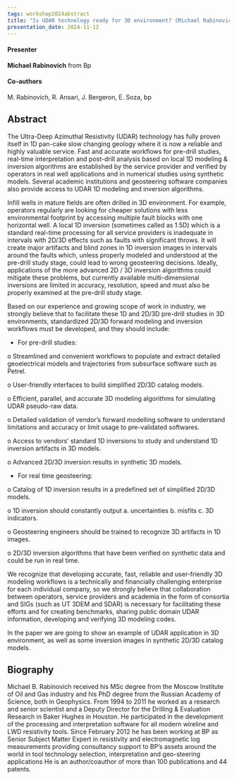 ```yaml
---
tags: workshop2024abstract
title: "Is UDAR technology ready for 3D environment? (Michael Rabinovich, Bp)"
presentation_date: 2024-11-12
---
```

#### Presenter
**Michael Rabinovich** from Bp
#### Co-authors
M. Rabinovich, R. Ansari, J. Bergeron, E. Soza, bp
## Abstract
The Ultra-Deep Azimuthal Resistivity (UDAR) technology has fully proven itself in 1D pan-cake slow changing geology where it is now a reliable and highly valuable service. Fast and accurate workflows for pre-drill studies, real-time interpretation and post-drill analysis based on local 1D modeling & inversion algorithms are established by the service provider and verified by operators in real well applications and in numerical studies using synthetic models. Several academic institutions and geosteering software companies also provide access to UDAR 1D modeling and inversion algorithms.  

Infill wells in mature fields are often drilled in 3D environment. For example, operators regularly are looking for cheaper solutions with less environmental footprint by accessing multiple fault blocks with one horizontal well. A local 1D inversion (sometimes called as 1.5D) which is a standard real-time processing for all service providers is inadequate in intervals with 2D/3D effects such as faults with significant throws. It will create major artifacts and blind zones in 1D inversion images in intervals around the faults which, unless properly modeled and understood at the pre-drill study stage, could lead to wrong geosteering decisions. Ideally, applications of the more advanced 2D / 3D inversion algorithms could mitigate these problems, but currently available multi-dimensional inversions are limited in accuracy, resolution, speed and must also be properly examined at the pre-drill study stage.  

Based on our experience and growing scope of work in industry, we strongly believe that to facilitate these 1D and 2D/3D pre-drill studies in 3D environments, standardized 2D/3D forward modeling and inversion workflows must be developed, and they should include:

-	For pre-drill studies: 

o	Streamlined and convenient workflows to populate and extract detailed geoelectrical models and trajectories from subsurface software such as Petrel.

o	User-friendly interfaces to build simplified 2D/3D catalog models. 

o	Efficient, parallel, and accurate 3D modeling algorithms for simulating UDAR pseudo-raw data.

o	Detailed validation of vendor’s forward modelling software to understand limitations and accuracy or limit usage to pre-validated softwares.

o	Access to vendors’ standard 1D inversions to study and understand 1D inversion artifacts in 3D models.

o	Advanced 2D/3D inversion results in synthetic 3D models.

-	For real time geosteering:

o	Catalog of 1D inversion results in a predefined set of simplified 2D/3D models.

o	1D inversion should constantly output a. uncertainties b. misfits c. 3D indicators.

o	Geosteering engineers should be trained to recognize 3D artifacts in 1D images.

o	2D/3D inversion algorithms that have been verified on synthetic data and could be run in real time.

We recognize that developing accurate, fast, reliable and user-friendly 3D modeling workflows is a technically and financially challenging enterprise for each individual company, so we strongly believe that collaboration between operators, service providers and academia in the form of consortia and SIGs (such as UT 3DEM and SDAR) is necessary for facilitating these efforts and for creating benchmarks, sharing public domain UDAR information, developing and verifying 3D modeling codes.

In the paper we are going to show an example of UDAR application in 3D environment, as well as some inversion images in synthetic 2D/3D catalog models.


## Biography
Michael B. Rabinovich received his MSc degree from the Moscow Institute of Oil and Gas industry and his PhD degree from the Russian Academy of Science, both in Geophysics. From 1994 to 2011 he worked as a research and senior scientist and a Deputy Director for the Drilling & Evaluation Research in Baker Hughes in Houston. He participated in the development of the processing and interpretation software for all modern wireline and LWD resistivity tools. Since February 2012 he has been working at BP as Senior Subject Matter Expert in resistivity and electromagnetic log measurements providing consultancy support to BP’s assets around the world in tool technology selection, interpretation and geo-steering applications He is an author/coauthor of more than 100 publications and 44 patents. 